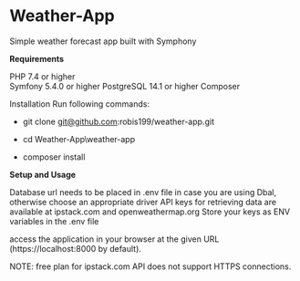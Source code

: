 # Weather-App
 Simple weather forecast app built with Symphony 

**Requirements**   

PHP 7.4 or higher  
Symfony 5.4.0 or higher
PostgreSQL 14.1 or higher
Composer   

Installation
Run following commands:

- git clone git@github.com:robis199/weather-app.git

- cd Weather-App\weather-app

- composer install

**Setup and Usage**

Database url needs to be placed in .env file in case you are using Dbal, otherwise choose an appropriate driver
API keys for retrieving data are available at ipstack.com and openweathermap.org
Store your keys as ENV variables in the .env file



access the application in your browser at the given URL (https://localhost:8000 by default).













NOTE: free plan for ipstack.com API does not support HTTPS connections.
